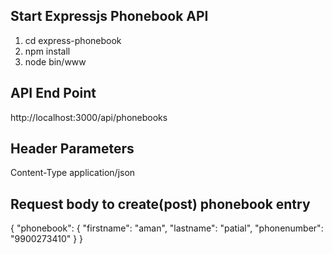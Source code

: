 ## Start Expressjs Phonebook API
1. cd express-phonebook 
2. npm install  
3. node bin/www

## API End Point
http://localhost:3000/api/phonebooks

## Header Parameters
Content-Type  application/json

## Request body to create(post) phonebook entry

{
 "phonebook": {
  "firstname": "aman",
  "lastname": "patial",
  "phonenumber": "9900273410"
  }
}

